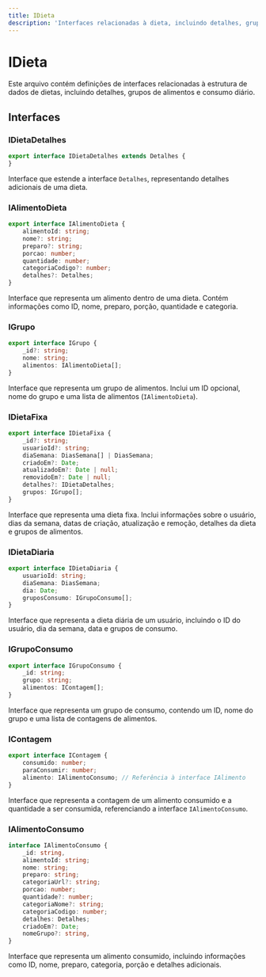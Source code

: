 ```yaml
---
title: IDieta
description: 'Interfaces relacionadas à dieta, incluindo detalhes, grupos e consumo de alimentos.'
---
```


# IDieta

Este arquivo contém definições de interfaces relacionadas à estrutura de dados de dietas, incluindo detalhes, grupos de alimentos e consumo diário.

## Interfaces

### IDietaDetalhes
```typescript
export interface IDietaDetalhes extends Detalhes {
}
```
Interface que estende a interface `Detalhes`, representando detalhes adicionais de uma dieta.

### IAlimentoDieta
```typescript
export interface IAlimentoDieta {
    alimentoId: string;
    nome?: string;
    preparo?: string;
    porcao: number;
    quantidade: number;
    categoriaCodigo?: number;
    detalhes?: Detalhes;
}
```
Interface que representa um alimento dentro de uma dieta. Contém informações como ID, nome, preparo, porção, quantidade e categoria.

### IGrupo
```typescript
export interface IGrupo {
    _id?: string;
    nome: string;
    alimentos: IAlimentoDieta[];
}
```
Interface que representa um grupo de alimentos. Inclui um ID opcional, nome do grupo e uma lista de alimentos (`IAlimentoDieta`).

### IDietaFixa
```typescript
export interface IDietaFixa {
    _id?: string;
    usuarioId?: string;
    diaSemana: DiasSemana[] | DiasSemana;
    criadoEm?: Date;
    atualizadoEm?: Date | null;
    removidoEm?: Date | null;
    detalhes?: IDietaDetalhes;
    grupos: IGrupo[];
}
```
Interface que representa uma dieta fixa. Inclui informações sobre o usuário, dias da semana, datas de criação, atualização e remoção, detalhes da dieta e grupos de alimentos.

### IDietaDiaria
```typescript
export interface IDietaDiaria {
    usuarioId: string;
    diaSemana: DiasSemana;
    dia: Date;
    gruposConsumo: IGrupoConsumo[];
}
```
Interface que representa a dieta diária de um usuário, incluindo o ID do usuário, dia da semana, data e grupos de consumo.

### IGrupoConsumo
```typescript
export interface IGrupoConsumo {
    _id: string;
    grupo: string;  
    alimentos: IContagem[]; 
}
```
Interface que representa um grupo de consumo, contendo um ID, nome do grupo e uma lista de contagens de alimentos.

### IContagem
```typescript
export interface IContagem {
    consumido: number;
    paraConsumir: number;
    alimento: IAlimentoConsumo; // Referência à interface IAlimento
}
```
Interface que representa a contagem de um alimento consumido e a quantidade a ser consumida, referenciando a interface `IAlimentoConsumo`.

### IAlimentoConsumo
```typescript
interface IAlimentoConsumo {
    _id: string,
    alimentoId: string;
    nome: string;
    preparo: string;
    categoriaUrl?: string;
    porcao: number;
    quantidade?: number;
    categoriaNome?: string;
    categoriaCodigo: number;
    detalhes: Detalhes;
    criadoEm?: Date;
    nomeGrupo?: string,
}
```
Interface que representa um alimento consumido, incluindo informações como ID, nome, preparo, categoria, porção e detalhes adicionais.